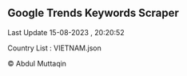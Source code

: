 

## Google Trends Keywords Scraper 
 
Last Update 15-08-2023 , 20:20:52

Country List :
VIETNAM.json



© Abdul Muttaqin 
